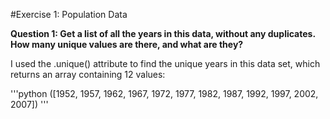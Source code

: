 #Exercise 1: Population Data

**Question 1: Get a list of all the years in this data, without any duplicates. How many unique values are there, and what are they?**

I used the .unique() attribute to find the unique years in this data set, which returns an array containing 12 values: 

'''python
([1952, 1957, 1962, 1967, 1972, 1977, 1982, 1987, 1992, 1997, 2002, 2007]) '''
